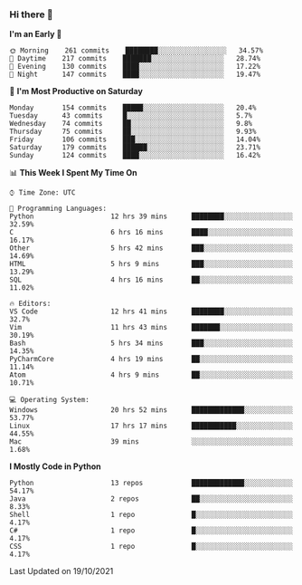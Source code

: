 ### Hi there 👋

<!--START_SECTION:waka-->
**I'm an Early 🐤** 

```text
🌞 Morning    261 commits    ████████░░░░░░░░░░░░░░░░░   34.57% 
🌆 Daytime    217 commits    ███████░░░░░░░░░░░░░░░░░░   28.74% 
🌃 Evening    130 commits    ████░░░░░░░░░░░░░░░░░░░░░   17.22% 
🌙 Night      147 commits    ████░░░░░░░░░░░░░░░░░░░░░   19.47%

```
📅 **I'm Most Productive on Saturday** 

```text
Monday       154 commits    █████░░░░░░░░░░░░░░░░░░░░   20.4% 
Tuesday      43 commits     █░░░░░░░░░░░░░░░░░░░░░░░░   5.7% 
Wednesday    74 commits     ██░░░░░░░░░░░░░░░░░░░░░░░   9.8% 
Thursday     75 commits     ██░░░░░░░░░░░░░░░░░░░░░░░   9.93% 
Friday       106 commits    ███░░░░░░░░░░░░░░░░░░░░░░   14.04% 
Saturday     179 commits    ██████░░░░░░░░░░░░░░░░░░░   23.71% 
Sunday       124 commits    ████░░░░░░░░░░░░░░░░░░░░░   16.42%

```


📊 **This Week I Spent My Time On** 

```text
⌚︎ Time Zone: UTC

💬 Programming Languages: 
Python                   12 hrs 39 mins      ████████░░░░░░░░░░░░░░░░░   32.59% 
C                        6 hrs 16 mins       ████░░░░░░░░░░░░░░░░░░░░░   16.17% 
Other                    5 hrs 42 mins       ███░░░░░░░░░░░░░░░░░░░░░░   14.69% 
HTML                     5 hrs 9 mins        ███░░░░░░░░░░░░░░░░░░░░░░   13.29% 
SQL                      4 hrs 16 mins       ██░░░░░░░░░░░░░░░░░░░░░░░   11.02%

🔥 Editors: 
VS Code                  12 hrs 41 mins      ████████░░░░░░░░░░░░░░░░░   32.7% 
Vim                      11 hrs 43 mins      ███████░░░░░░░░░░░░░░░░░░   30.19% 
Bash                     5 hrs 34 mins       ███░░░░░░░░░░░░░░░░░░░░░░   14.35% 
PyCharmCore              4 hrs 19 mins       ██░░░░░░░░░░░░░░░░░░░░░░░   11.14% 
Atom                     4 hrs 9 mins        ██░░░░░░░░░░░░░░░░░░░░░░░   10.71%

💻 Operating System: 
Windows                  20 hrs 52 mins      █████████████░░░░░░░░░░░░   53.77% 
Linux                    17 hrs 17 mins      ███████████░░░░░░░░░░░░░░   44.55% 
Mac                      39 mins             ░░░░░░░░░░░░░░░░░░░░░░░░░   1.68%

```

**I Mostly Code in Python** 

```text
Python                   13 repos            █████████████░░░░░░░░░░░░   54.17% 
Java                     2 repos             ██░░░░░░░░░░░░░░░░░░░░░░░   8.33% 
Shell                    1 repo              █░░░░░░░░░░░░░░░░░░░░░░░░   4.17% 
C#                       1 repo              █░░░░░░░░░░░░░░░░░░░░░░░░   4.17% 
CSS                      1 repo              █░░░░░░░░░░░░░░░░░░░░░░░░   4.17%

```



 Last Updated on 19/10/2021
<!--END_SECTION:waka-->

<!--
**e1630m/e1630m** is a ✨ _special_ ✨ repository because its `README.md` (this file) appears on your GitHub profile.

Here are some ideas to get you started:

- 🔭 I’m currently working on ...
- 🌱 I’m currently learning ...
- 👯 I’m looking to collaborate on ...
- 🤔 I’m looking for help with ...
- 💬 Ask me about ...
- 📫 How to reach me: ...
- 😄 Pronouns: ...
- ⚡ Fun fact: ...
-->
